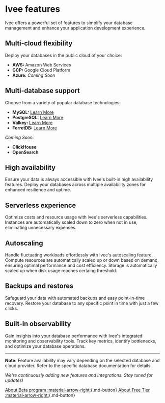 # Ivee features

Ivee offers a powerful set of features to simplify your database management and enhance your application development experience.

## Multi-cloud flexibility

Deploy your databases in the public cloud of your choice:

* **AWS:** Amazon Web Services
* **GCP:** Google Cloud Platform
* **Azure:** *Coming Soon*

## Multi-database support

Choose from a variety of popular database technologies:

* **MySQL:** [Learn More](../services/mysql.md)
* **PostgreSQL:** [Learn More](../services/postgresql.md)
* **Valkey:** [Learn More](../services/valkey.md)
* **FerretDB:** [Learn More](../services/ferretdb.md)

*Coming Soon:*

* **ClickHouse**
* **OpenSearch**

## High availability

Ensure your data is always accessible with Ivee's built-in high availability features. Deploy your databases across multiple availability zones for enhanced resilience and uptime.

## Serverless experience

Optimize costs and resource usage with Ivee's serverless capabilities. 
Instances are automatically scaled down to zero when not in use, eliminating unnecessary expenses.

## Autoscaling

Handle fluctuating workloads effortlessly with Ivee's autoscaling feature. Compute resources are automatically scaled up or down based on demand, 
ensuring optimal performance and cost efficiency. Storage is automatically scaled up when disk usage reaches certaing threshold. 

## Backups and restores

Safeguard your data with automated backups and easy point-in-time recovery. Restore your database to any specific point in time with just a few clicks.

## Built-in observability

Gain insights into your database performance with Ivee's integrated monitoring and observability tools. Track key metrics, identify bottlenecks, and optimize your database operations.

---

**Note:** Feature availability may vary depending on the selected database and cloud provider. Refer to the specific database documentation for details.

*We're continuously adding new features and integrations. Stay tuned for updates!*

[About Beta program :material-arrow-right:](../beta-program.md){.md-button} [About Free Tier :material-arrow-right:](../free-tier.md){.md-button}

